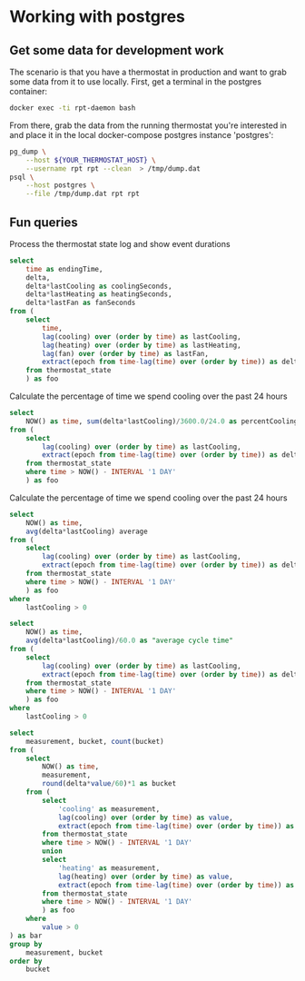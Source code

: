 # Working with postgres

## Get some data for development work

The scenario is that you have a thermostat in production and want to grab some
data from it to use locally. First, get a terminal in the postgres container:

```bash
docker exec -ti rpt-daemon bash
```

From there, grab the data from the running thermostat you're interested in and
place it in the local docker-compose postgres instance 'postgres':

```bash
pg_dump \
    --host ${YOUR_THERMOSTAT_HOST} \
    --username rpt rpt --clean  > /tmp/dump.dat
psql \
    --host postgres \
    --file /tmp/dump.dat rpt rpt
```

## Fun queries

Process the thermostat state log and show event durations

```sql
select
    time as endingTime,
    delta,
    delta*lastCooling as coolingSeconds,
    delta*lastHeating as heatingSeconds,
    delta*lastFan as fanSeconds
from (
    select
        time,
        lag(cooling) over (order by time) as lastCooling,
        lag(heating) over (order by time) as lastHeating,
        lag(fan) over (order by time) as lastFan,
        extract(epoch from time-lag(time) over (order by time)) as delta
    from thermostat_state
    ) as foo
```

Calculate the percentage of time we spend cooling over the past 24 hours

```sql
select
    NOW() as time, sum(delta*lastCooling)/3600.0/24.0 as percentCooling
from (
    select
        lag(cooling) over (order by time) as lastCooling,
        extract(epoch from time-lag(time) over (order by time)) as delta
    from thermostat_state
    where time > NOW() - INTERVAL '1 DAY'
    ) as foo
```

Calculate the percentage of time we spend cooling over the past 24 hours

```sql
select
    NOW() as time,
    avg(delta*lastCooling) average
from (
    select
        lag(cooling) over (order by time) as lastCooling,
        extract(epoch from time-lag(time) over (order by time)) as delta
    from thermostat_state
    where time > NOW() - INTERVAL '1 DAY'
    ) as foo
where
    lastCooling > 0
```

```sql
select
    NOW() as time,
    avg(delta*lastCooling)/60.0 as "average cycle time"
from (
    select
        lag(cooling) over (order by time) as lastCooling,
        extract(epoch from time-lag(time) over (order by time)) as delta
    from thermostat_state
    where time > NOW() - INTERVAL '1 DAY'
    ) as foo
where
    lastCooling > 0
```

```sql
select
    measurement, bucket, count(bucket)
from (
    select
        NOW() as time,
        measurement,
        round(delta*value/60)*1 as bucket
    from (
        select
            'cooling' as measurement,
            lag(cooling) over (order by time) as value,
            extract(epoch from time-lag(time) over (order by time)) as delta
        from thermostat_state
        where time > NOW() - INTERVAL '1 DAY'
        union
        select
            'heating' as measurement,
            lag(heating) over (order by time) as value,
            extract(epoch from time-lag(time) over (order by time)) as delta
        from thermostat_state
        where time > NOW() - INTERVAL '1 DAY'
        ) as foo
    where
        value > 0
) as bar
group by
    measurement, bucket
order by
    bucket
```
